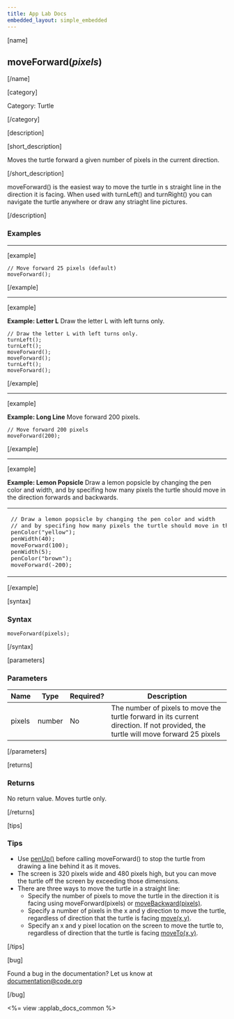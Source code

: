 ```yaml
---
title: App Lab Docs
embedded_layout: simple_embedded
---
```


[name]

## moveForward(*pixels*)

[/name]

[category]

Category: Turtle

[/category]

[description]

[short_description]

Moves the turtle forward a given number of pixels in the current direction.

[/short_description]

moveForward() is the easiest way to move the turtle in s straight line in the direction it is facing. When used with turnLeft() and turnRight() you can navigate the turtle anywhere or draw any striaght line pictures. 

[/description]

### Examples
____________________________________________________

[example]

```
// Move forward 25 pixels (default)
moveForward(); 
```

[/example]

____________________________________________________

[example]

**Example: Letter L** Draw the letter L with left turns only.

```
// Draw the letter L with left turns only.
turnLeft();
turnLeft();
moveForward();
moveForward();
turnLeft();
moveForward();
```

[/example]

____________________________________________________

[example]

**Example: Long Line** Move forward 200 pixels.

```
// Move forward 200 pixels
moveForward(200); 
```

[/example]

____________________________________________________

[example]

**Example: Lemon Popsicle** Draw a lemon popsicle by changing the pen color and width, and by specifing how many pixels the turtle should move in the direction forwards and backwards.

<table>
<tr>
<td>
<pre>
// Draw a lemon popsicle by changing the pen color and width
// and by specifing how many pixels the turtle should move in the direction forwards and backwards.
penColor("yellow");
penWidth(40);
moveForward(100);
penWidth(5);
penColor("brown");
moveForward(-200);
</pre>
</td>
<td>
<img src='https://images.code.org/9bbc8dc1d83ef8aa32029dab1237b6d5-image-1444559746146.gif' style='width: 150px;'> 
</td>
</tr>
</table>

[/example]

[syntax]

### Syntax

```
moveForward(pixels);
```

[/syntax]

[parameters]

### Parameters

| Name  | Type | Required? | Description |
|-----------------|------|-----------|-------------|
| pixels | number | No | The number of pixels to move the turtle forward in its current direction. If not provided, the turtle will move forward 25 pixels  |

[/parameters]

[returns]

### Returns
No return value. Moves turtle only.

[/returns]

[tips]

### Tips
- Use [penUp()](/applab/docs/penUp) before calling moveForward() to stop the turtle from drawing a line behind it as it moves.
- The screen is 320 pixels wide and 480 pixels high, but you can move the turtle off the screen by exceeding those dimensions.
- There are three ways to move the turtle in a straight line:
	- Specify the number of pixels to move the turtle in the direction it is facing using moveForward(pixels) or [moveBackward(pixels)](/applab/docs/moveBackward).
	- Specify a number of pixels in the x and y direction to move the turtle, regardless of direction that the turtle is facing [move(x,y)](/applab/docs/move).
	- Specify an x and y pixel location on the screen to move the turtle to, regardless of direction that the turtle is facing  [moveTo(x,y)](/applab/docs/moveTo).

[/tips]

[bug]

Found a bug in the documentation? Let us know at documentation@code.org

[/bug]

<%= view :applab_docs_common %>
